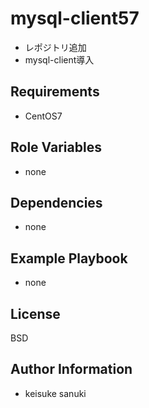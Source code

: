 mysql-client57
=========

- レポジトリ追加
- mysql-client導入

Requirements
------------

- CentOS7

Role Variables
--------------

- none

Dependencies
------------

- none

Example Playbook
---------------- 

- none

License
-------

BSD

Author Information
------------------

- keisuke sanuki 